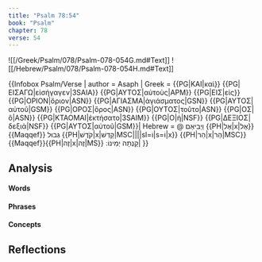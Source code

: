 ```yaml
---
title: "Psalm 78:54"
book: "Psalm"
chapter: 78
verse: 54
---
```

![[/Greek/Psalm/078/Psalm-078-054G.md#Text]]
![[/Hebrew/Psalm/078/Psalm-078-054H.md#Text]]

{{Infobox Psalm/Verse |
  author = Asaph |
  Greek = {{PG|ΚΑΙ|καὶ}} {{PG|ΕΙΣΑΓΩ|εἰσήγαγεν|3SAIA}} {{PG|ΑΥΤΟΣ|αὐτοὺς|APM}} {{PG|ΕΙΣ|εἰς}} {{PG|ΟΡΙΟΝ|ὅριον|ASN}} {{PG|ΑΓΙΑΣΜΑ|ἁγιάσματος|GSN}} {{PG|ΑΥΤΟΣ|αὐτοῦ|GSM}} {{PG|ΟΡΟΣ|ὄρος|ASN}} {{PG|ΟΥΤΟΣ|τοῦτο|ASN}} {{PG|ΟΣ|ὃ|ASN}} {{PG|ΚΤΑΟΜΑΙ|ἐκτήσατο|3SAIM}} {{PG|Ο|ἡ|NSF}} {{PG|ΔΕΞΙΟΣ|δεξιὰ|NSF}} {{PG|ΑΥΤΟΣ|αὐτοῦ|GSM}}|
  Hebrew = @
וַיְבִיאֵם
{{PH|אֶל|x|אֶל}}{{Maqqef}}
גְּבוּל
{{PH|קֹדֶשׁ|x|קָדְשׁ|MSC||||sl=וֹ|s=וֹ|x}} {{PH|הַר|x|הַר|MSC}}{{Maqqef}}{{PH|זֶה|x|זֶה|MS}}
קָנְתָה
יְמִינוֹ
׃|
}}

## Analysis

#### Words

#### Phrases

#### Concepts

## Reflections
